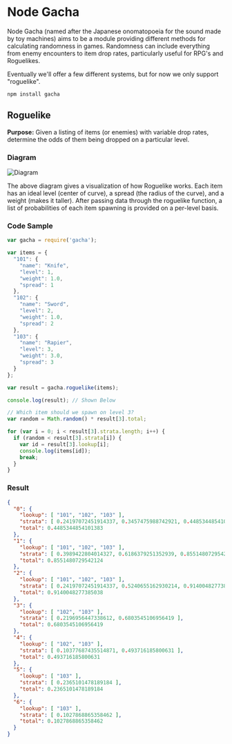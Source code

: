 # Node Gacha

Node Gacha (named after the Japanese onomatopoeia for the sound made by toy machines) aims to be a module providing different methods for calculating randomness in games.
Randomness can include everything from enemy encounters to item drop rates, particularly useful for RPG's and Roguelikes.

Eventually we'll offer a few different systems, but for now we only support "roguelike".

```
npm install gacha
```

## Roguelike

**Purpose:** Given a listing of items (or enemies) with variable drop rates, determine the odds of them being dropped on a particular level.

### Diagram

![Diagram](http://static.zyu.me/projects/node-gacha/roguelike-diagram.png)

The above diagram gives a visualization of how Roguelike works.
Each item has an ideal level (center of curve), a spread (the radius of the curve), and a weight (makes it taller).
After passing data through the roguelike function, a list of probabilities of each item spawning is provided on a per-level basis.

### Code Sample

```javascript
var gacha = require('gacha');

var items = {
  "101": {
    "name": "Knife",
    "level": 1,
    "weight": 1.0,
    "spread": 1
  },
  "102": {
    "name": "Sword",
    "level": 2,
    "weight": 1.0,
    "spread": 2
  },
  "103": {
    "name": "Rapier",
    "level": 3,
    "weight": 3.0,
    "spread": 3
  }
};

var result = gacha.roguelike(items);

console.log(result); // Shown Below

// Which item should we spawn on level 3?
var random = Math.random() * result[3].total;

for (var i = 0; i < result[3].strata.length; i++) {
  if (random < result[3].strata[i]) {
    var id = result[3].lookup[i];
    console.log(items[id]);
    break;
  }
}
```

### Result

```json
{
  "0": {
    "lookup": [ "101", "102", "103" ],
    "strata": [ 0.24197072451914337, 0.3457475988742921, 0.4485344854101383 ],
    "total": 0.4485344854101383
  },
  "1": {
    "lookup": [ "101", "102", "103" ],
    "strata": [ 0.3989422804014327, 0.6186379251352939, 0.8551480729542124 ],
    "total": 0.8551480729542124
  },
  "2": {
    "lookup": [ "101", "102", "103" ],
    "strata": [ 0.24197072451914337, 0.5240655162930214, 0.9140048277385038 ],
    "total": 0.9140048277385038
  },
  "3": {
    "lookup": [ "102", "103" ],
    "strata": [ 0.2196956447338612, 0.6803545106956419 ],
    "total": 0.6803545106956419
  },
  "4": {
    "lookup": [ "102", "103" ],
    "strata": [ 0.10377687435514871, 0.493716185800631 ],
    "total": 0.493716185800631
  },
  "5": {
    "lookup": [ "103" ],
    "strata": [ 0.2365101478189184 ],
    "total": 0.2365101478189184
  },
  "6": {
    "lookup": [ "103" ],
    "strata": [ 0.1027868865358462 ],
    "total": 0.1027868865358462
  }
}
```
